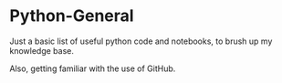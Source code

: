 # Python-General

Just a basic list of useful python code and notebooks, to brush up my knowledge base.

Also, getting familiar with the use of GitHub.
